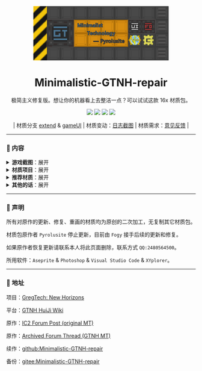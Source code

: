 <div align="center">
<a href="https://github.com/Fogy-F/Minimalistic-GTNH-repair">
   <img src="https://github.com/Fogy-F/Minimalistic-GTNH-repair/blob/390d2a2a2add5910150b5d3c3cdcd61cf35eea19/screenshots/img.png" width="360"/>
</a>

# Minimalistic-GTNH-repair

极简主义修复版。想让你的机器看上去整洁一点？可以试试这款 16x 材质包。

[![](https://img.shields.io/badge/License-CC%20BY--NC--SA%204.0-gray.svg?style=flat&labelColor=FBDA41)](https://creativecommons.org/licenses/by-nc-sa/4.0/)
[![](https://img.shields.io/github/downloads/Fogy-F/Minimalistic-GTNH-repair/total?style=flat&label=Downloads&labelColor=FBDA41&color=gray)](../../releases/latest)
[![](https://img.shields.io/github/release/Fogy-F/Minimalistic-GTNH-repair?style=flat&label=Releases&labelColor=FBDA41&color=gray)](../../releases/latest)
[![](https://img.shields.io/badge/ModPack-GTNH--2.7.2-gray?style=flat&labelColor=FBDA41&color=gray)](http://downloads.gtnewhorizons.com/ClientPacks/)

| 材质分支 [extend](https://github.com/Fogy-F/Minimalistic-GTNH-repair/tree/extend) &
[gameUI](https://github.com/Fogy-F/Minimalistic-GTNH-repair/tree/gameUI) |
材质变动：[日志截图](https://github.com/Fogy-F/Minimalistic-GTNH-repair/discussions/1) |
材质需求：[意见反馈](https://github.com/Fogy-F/Minimalistic-GTNH-repair/discussions/2) |

</div>

---

### :blue_book: 内容

<details>

> 部分机器展示：

<summary><b>游戏截图</b>：展开</summary>

<img src="https://github.com/Fogy-F/Minimalistic-GTNH-repair/blob/998de4b553d321b7b32f12293f05751f03497fc2/screenshots/2024-12-15_13.52.04.png"/>

> <sub>（图片可能无法显示请在仓库里下载查看）。<sub/>

</details>

<details>

<summary><b>材质项目</b>：展开</summary>

> __-额外模组材质-__
> - [`Twist Space Technolgy Mod`](https://github.com/Nxer/Twist-Space-Technology-Mod) 扭曲空间科技。
> - [`BetterTooltipBox`](https://github.com/xiaoxing2005/BetterTooltipBox) 更好的提示框。

> __`Gregtech`__
> - `GT++`
> - `kubaTech`
> - `BartWorks`
> - `GigaGramFab`
> - `StructureLib`
> - `Good Generator`
> - `GT:New Horizons`
> - `GTNH: Lanthanides`
> - `GTNH-Intergalactic`
> - `TecTech-Tec Technology!`
> - 以下只更新机器部分。
> - `GalaxySpace`

> __`IndustrialCraft2`__
> - `AFSU Mod`
> - `Super Solar Panel`
> - `Advanced Solar Panel`
> - `Compact Kinetic Wind and Water Generators`

> __`Ender IO`__

</details>

<details>

<summary><b>推荐材质</b>：展开</summary>
 
> 界面UI：[`Modernity-GTNH-UI`](https://github.com/ABKQPO/Modernity-GTNH-UI)
> 
> 高版本MC材质：[`Modernity`](https://www.curseforge.com/minecraft/texture-packs/modernity) &
[`New Default+`](https://www.curseforge.com/minecraft/texture-packs/newdefaultplus)
> 
> 多mod材质（会覆盖部分）：[`Unity`](https://www.curseforge.com/minecraft/texture-packs/unity)

</details>

<details>

<summary><b>其他的话</b>：展开</summary>

> (絮絮叨叨)。

材质资源并不是全部更新，因为 `Fogy` 觉得有些材质没必要画（懒），

但会着重注意整体内容，除了正在更新的材质，错误的材质和一些细节。

想法和建议或者一起联机游戏都可以加我 `QQ:2480564500` 私聊哦，

也可以在 [`discussions`](https://github.com/Fogy-F/Minimalistic-GTNH-repair/discussions) 里提出。

</details>

---

### :green_book: 声明

所有对原作的更新、修复、重画的材质均为原创的二次加工，无复制其它材质包。

材质包原作者 `Pyrolusite` 停止更新，目前由 `Fogy` 接手后续的更新和修复。

如果原作者恢复更新请联系本人将此页面删除，联系方式 `QQ:2480564500`。

所用软件：`Aseprite` & `Photoshop` & `Visual Studio Code` & `XYplorer`。

---

### :orange_book: 地址

项目：[GregTech: New Horizons](https://github.com/GTNewHorizons)

平台：[GTNH HuiJi Wiki](https://gtnh.huijiwiki.com/wiki/%E8%B5%84%E6%BA%90%E5%8C%85)

原作：[IC2 Forum Post (original MT)](https://forum.industrial-craft.net/thread/10612-16x-minimalist-technology-gt6-gt5e/)

原作：[Archived Forum Thread (GTNH MT)](https://web.archive.org/web/20230422125419/https://www.gtnewhorizons.com/forum/m/36844562/viewthread/32165079-minimalist-gt-v-010)

续作：[github:Minimalistic-GTNH-repair](https://github.com/Fogy-F/Minimalistic-GTNH-repair)

备份：[gitee:Minimalistic-GTNH-repair](https://gitee.com/fogy-f/minimalistic-gtnh-repair)
